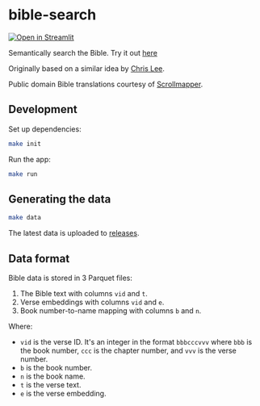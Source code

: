 # bible-search

[![Open in Streamlit](https://static.streamlit.io/badges/streamlit_badge_black_white.svg)](https://hoffa-bible-search-app-1uj1m3.streamlitapp.com)

Semantically search the Bible. Try it out [here](https://hoffa-bible-search-app-1uj1m3.streamlitapp.com)

Originally based on a similar idea by [Chris Lee](https://github.com/chrislee973/bible-semantic-search).

Public domain Bible translations courtesy of [Scrollmapper](https://github.com/scrollmapper/bible_databases).

## Development

Set up dependencies:

```bash
make init
```

Run the app:

```bash
make run
```

## Generating the data

```bash
make data
```

The latest data is uploaded to [releases](https://github.com/hoffa/bible-search/releases).

## Data format

Bible data is stored in 3 Parquet files:

1. The Bible text with columns `vid` and `t`.
2. Verse embeddings with columns `vid` and `e`.
3. Book number-to-name mapping with columns `b` and `n`.

Where:

- `vid` is the verse ID. It's an integer in the format `bbbcccvvv` where `bbb` is the book number, `ccc` is the chapter number, and `vvv` is the verse number.
- `b` is the book number.
- `n` is the book name.
- `t` is the verse text.
- `e` is the verse embedding.
